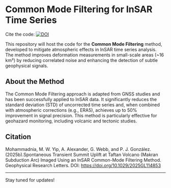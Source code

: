# Common Mode Filtering for InSAR Time Series
Cite the code:      [![DOI](https://zenodo.org/badge/914178071.svg)](https://doi.org/10.5281/zenodo.14629137)

This repository will host the code for the **Common Mode Filtering** method, developed to mitigate atmospheric effects in InSAR time series analysis. The method improves deformation measurements in small-scale areas (~16 km²) by reducing correlated noise and enhancing the detection of subtle geophysical signals.

## About the Method
The Common Mode Filtering approach is adapted from GNSS studies and has been successfully applied to InSAR data. It significantly reduces the standard deviation (STD) of uncorrected time series and, when combined with atmospheric corrections (e.g., ERA5), achieves up to 50% improvement in signal precision. This method is particularly effective for geohazard monitoring, including volcanic and tectonic studies.


## Citation
Mohammadnia, M. W. Yip, A. Alexander, G. Webb, and P. J. González. (2025b).Spontaneous Transient Summit Uplift at Taftan Volcano (Makran Subduction Arc) Imaged Using an InSAR Common-Mode Filtering Method.  Geophysical Research Letters.
DOI: https://doi.org/10.1029/2025GL114853

---

Stay tuned for updates!



